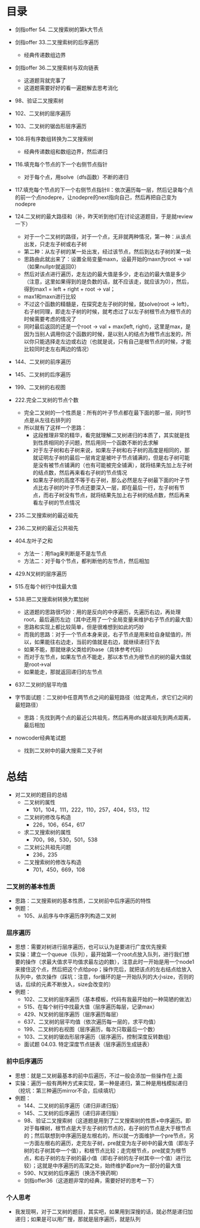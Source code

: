 # 目录

- 剑指offer 54. 二叉搜索树的第k大节点

- 剑指offer 33.二叉搜索树的后序遍历

  - 经典传递数组边界

- 剑指offer 36.二叉搜索树与双向链表

  - 这道题背就完事了
  - 这道题需要好好的看一遍题解去思考消化

- 98、验证二叉搜索树

- 102、二叉树的层序遍历

- 103、二叉树的锯齿形层序遍历

- 108.将有序数组转换为二叉搜索树

  - 经典传递数组和数组边界，然后递归

- 116.填充每个节点的下一个右侧节点指针

  - 对于每个点，用solve（dfs函数）不断的递归

- 117.填充每个节点的下一个右侧节点指针II：依次遍历每一层，然后记录每个点的前一个点nodepre，让nodepre的next指向自己，然后再把自己变为nodepre

- 124.二叉树的最大路径和（补，昨天听到他们在讨论这道题目，于是就review一下）

  - 对于一个二叉树的路径，对于一个点，无非就两种情况，第一种：从该点出发，只走左子树或右子树
  - 第二种：从左子树的某一处出发，经过该节点，然后到达右子树的某一处
  - 思路由此就出来了：设置全局变量maxn，设最开始的maxn为root -> val（如果nullptr就返回0）
  - 然后对该点进行遍历，走左边的最大值是多少，走右边的最大值是多少（注意，这里如果得到的是负数的话，就不应该走，就应该为0），然后，得到max1 = left + right + root -> val；
  - max1和maxn进行比较
  - 不过这个函数的精髓是，在探究走左子树的时候，就solve(root -> left)，右子树同理，即走左子树的时候，就考虑过了以左子树根节点为根节点的时候需要考虑的情况了
  - 同时最后返回的还是一个root -> val + max(left, right)，这里是max，是因为当别人调用你这个函数的时候，是以别人的结点为根节点出发的，所以你只能选择走左边或右边（也就是说，只有自己是根节点的时候，才能比较同时走左右两边的情况）

- 144、二叉树的前序遍历

- 145、二叉树的后序遍历

- 199、二叉树的右视图

- 222.完全二叉树的节点个数

  - 完全二叉树的一个性质是：所有的叶子节点都在最下面的那一层，同时节点是从左往右排列的
  - 所以就有了这样一个思路：
    - 这段推理非常的精华，看完就理解二叉树递归的本质了，其实就是找到性质相同的子问题，然后用同一个函数不断的去求解
    - 对于左子树和右子树来说，如果左子树和右子树的高度是相同的，那就证明左子树的最后一层肯定是被叶子节点铺满的，但是右子树可能是没有被节点铺满的（也有可能被完全铺满），就将结果先加上左子树的结点数，然后再来看右子树的节点情况
    - 如果左子树的高度不等于右子树，那么必然是左子树最下面的叶子节点比右子树的叶子节点还要深入一层，即在最后一行，左子树有节点，而右子树没有节点，就将结果先加上右子树的结点数，然后再来看左子树的节点情况
  
- 235.二叉搜索树的最近祖先

- 236.二叉树的最近公共祖先

- 404.左叶子之和

  - 方法一：用flag来判断是不是左节点
  - 方法二：对于每个节点，都判断他的左节点，然后相加

- 429.N叉树的层序遍历

- 515.在每个树行中找最大值

- 538.把二叉搜索树转换为累加树
  - 这道题的思路很巧妙：用的是反向的中序遍历，先遍历右边，再处理root，最后遍历左边（其中还用了一个全局变量来维护右子节点的最大值）
  - 思路和实现上都比较简单，但是很难想到如此的巧妙
  - 而我的思路：对于一个节点本身来说，右子节点是用来给自身赋值的，所以，如果能往右边走，当前的值就是右边，就继续递归下去
  - 如果不能，那就继承父类给的base（具体参考代码）
  - 而对于左节点，如果左节点不能走，那以本节点为根节点的树的最大值就是root->val
  - 如果能走，那就返回递归的左节点
  
- 637.二叉树的层平均值

- 字节面试题：二叉树中任意两节点之间的最短路径（给定两点，求它们之间的最短路径）
  - 思路：先找到两个点的最近公共祖先，然后再用dfs就该祖先到两点距离，最后相加
  
- nowcoder经典笔试题

  - 找到二叉树中的最大搜索二叉子树



# 总结

- 对二叉树的题目的总结
  - 二叉树的属性
    - 101，104，111，222，110，257，404，513，112
  - 二叉树的修改与构造
    - 226，106，654，617
  - 求二叉搜索树的属性
    - 700，98，530，501，538
  - 二叉树公共祖先问题
    - 236，235
  - 二叉搜索树的修改与构造
    - 701，450，669，108



### 二叉树的基本性质

- 思路：二叉搜索树的基本性质，二叉树前中后序遍历的特性
- 例题：
  - 105、从前序与中序遍历序列构造二叉树



### 层序遍历

- 思想：需要对树进行层序遍历，也可以认为是要进行广度优先搜索
- 实操：建立一个queue（队列），最开始第一个root点放入队列，进行我们想要的操作（求最大值求平均值求最左边的数），注意此时一开始是用一个node1来接住这个点，然后把这个点给pop；操作完后，就把该点的左右结点给放入队列中，依次操作（踩坑：注意，for循环的是一开始队列的大小size，否则的话，后续的元素不断放入，size会改变的）
- 例题：
  - 102、二叉树的层序遍历（基本模板，代码有我最开始的一种简陋的做法）
  - 515、在每个树行中找最大值（层序遍历每层，记录max）
  - 429、N叉树的层序遍历（层序遍历每层）
  - 637、二叉树的层平均值（依次遍历每一层的，求平均值）
  - 199、二叉树的右视图（层序遍历，每次只取最后一个数）
  - 103、二叉树的锯齿形层序遍历（层序遍历，控制深度反转数组）
  - 面试题 04.03. 特定深度节点链表（层序遍历生成链表）



### 前中后序遍历

- 思想：就是二叉树最基本的前中后遍历，不过一般会添加一些操作在上面
- 实操：遍历一般有两种方式来实现，第一种是递归，第二种是用栈模拟递归（挖坑：第三种遍历mirror不会，后续填坑）
- 例题：
  - 144、二叉树的前序遍历（递归非递归版）
  - 145、二叉树的后序遍历（递归非递归版）
  - 98、验证二叉搜索树（这道题是用到了二叉搜索树的性质+中序遍历。即对于每棵树，根节点是大于左子树的节点的，右子树的节点是大于根节点的；然后联想到中序遍历是左根右的，所以就一方面维护一个pre节点，另一方面左根右的遍历，走完左子树，pre就变为左子树中的最大值（即左子树的右子树其中一个值），和根节点比较；走完根节点，pre就变为根节点，和右子树的左子树的最小值（即右子树的左子树其中一个值）进行比较）；这就是中序遍历的高深之处，始终维护着pre为一部分的最大值
  - 590、N叉树的后序遍历（换汤不换药啊）
  - 剑指offer36（这道题非常的经典，需要好好的思考一下）



### 个人思考

- 我发现啊，对于二叉树的题目，其实吧，如果用到深搜的话，就必然是递归加递归；如果是可以用广搜，那就是层序遍历，就是队列
